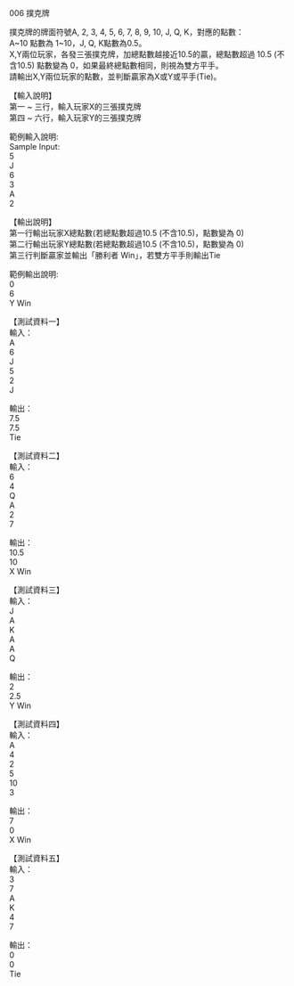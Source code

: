 006 撲克牌  
  
撲克牌的牌面符號A, 2, 3, 4, 5, 6, 7, 8, 9, 10, J, Q, K，對應的點數：  
A~10 點數為 1~10，J, Q, K點數為0.5。  
X,Y兩位玩家，各發三張撲克牌，加總點數越接近10.5的贏，總點數超過 10.5 (不含10.5) 點數變為 0，如果最終總點數相同，則視為雙方平手。  
請輸出X,Y兩位玩家的點數，並判斷贏家為X或Y或平手(Tie)。  
  
【輸入說明】  
第一 ~ 三行，輸入玩家X的三張撲克牌  
第四 ~ 六行，輸入玩家Y的三張撲克牌  
  
範例輸入說明:  
Sample Input:  
5  
J  
6  
3  
A  
2  
  
【輸出說明】  
第一行輸出玩家X總點數(若總點數超過10.5 (不含10.5)，點數變為 0)  
第二行輸出玩家Y總點數(若總點數超過10.5 (不含10.5)，點數變為 0)  
第三行判斷贏家並輸出「勝利者 Win」，若雙方平手則輸出Tie  
  
範例輸出說明:  
0  
6  
Y Win  
  
【測試資料一】  
輸入：  
A  
6  
J  
5  
2  
J  
  
輸出：  
7.5  
7.5  
Tie  
  
【測試資料二】  
輸入：  
6  
4  
Q  
A  
2  
7  
  
輸出：  
10.5  
10  
X Win  
  
【測試資料三】  
輸入：  
J  
A  
K  
A  
A  
Q  
  
輸出：  
2  
2.5  
Y Win  
  
【測試資料四】  
輸入：  
A  
4  
2  
5  
10  
3  
  
輸出：  
7  
0  
X Win  
  
【測試資料五】  
輸入：  
3  
7  
A  
K  
4  
7  
  
輸出：  
0  
0  
Tie  

